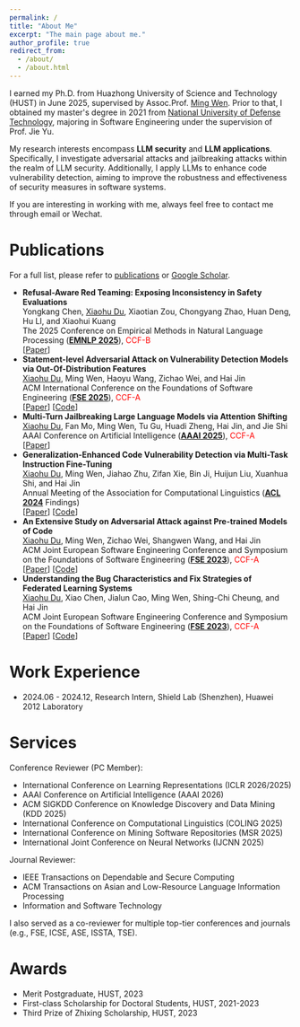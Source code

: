 ```yaml
---
permalink: /
title: "About Me"
excerpt: "The main page about me."
author_profile: true
redirect_from: 
  - /about/
  - /about.html
---
```


I earned my Ph.D. from Huazhong University of Science and Technology (HUST) in June 2025, supervised by Assoc.Prof. [Ming Wen](https://mingwen-cs.github.io/). Prior to that, I obtained my master's degree in 2021 from [National University of Defense Technology](https://www.nudt.edu.cn/), majoring in Software Engineering under the supervision of Prof. Jie Yu. 

My research interests encompass **LLM security** and **LLM applications**. Specifically, I investigate adversarial attacks and jailbreaking attacks within the realm of LLM security. Additionally, I apply LLMs to enhance code vulnerability detection, aiming to improve the robustness and effectiveness of security measures in software systems.

If you are interesting in working with me, always feel free to contact me through email or Wechat.


Publications
======
For a full list, please refer to [publications](https://xhdu.github.io/publications) or [Google Scholar](https://scholar.google.com/citations?user=mEYlrFMePvMC).

- **Refusal-Aware Red Teaming: Exposing Inconsistency in Safety Evaluations**  
  Yongkang Chen, <u>Xiaohu Du</u>, Xiaotian Zou, Chongyang Zhao, Huan Deng, Hu LI, and Xiaohui Kuang  
  The 2025 Conference on Empirical Methods in Natural Language Processing ([**EMNLP 2025**](https://2025.emnlp.org/)), <font color="red">CCF-B</font>  
  [[Paper](http://xhdu.github.io/)]
- **Statement-level Adversarial Attack on Vulnerability Detection Models via Out-Of-Distribution Features**  
  <u>Xiaohu Du</u>, Ming Wen, Haoyu Wang, Zichao Wei, and Hai Jin  
  ACM International Conference on the Foundations of Software Engineering ([**FSE 2025**](https://conf.researchr.org/home/fse-2025)), <font color="red">CCF-A</font>  
  [[Paper](https://dl.acm.org/doi/10.1145/3729403)] [[Code](https://github.com/CGCL-codes/SLODA)]
- **Multi-Turn Jailbreaking Large Language Models via Attention Shifting**  
  <u>Xiaohu Du</u>, Fan Mo, Ming Wen, Tu Gu, Huadi Zheng, Hai Jin, and Jie Shi  
  AAAI Conference on Artificial Intelligence ([**AAAI 2025**](https://aaai.org/conference/aaai/aaai-25/)), <font color="red">CCF-A</font>  
  [[Paper](https://ojs.aaai.org/index.php/AAAI/article/view/34553)]
- **Generalization-Enhanced Code Vulnerability Detection via Multi-Task Instruction Fine-Tuning**  
  <u>Xiaohu Du</u>, Ming Wen, Jiahao Zhu, Zifan Xie, Bin Ji, Huijun Liu, Xuanhua Shi, and Hai Jin  
  Annual Meeting of the Association for Computational Linguistics ([**ACL 2024**](https://2024.aclweb.org/) Findings)  
  [[Paper](http://xhdu.github.io/files/ACL24.pdf)] [[Code](https://github.com/CGCL-codes/VulLLM)]
- **An Extensive Study on Adversarial Attack against Pre-trained Models of Code**  
  <u>Xiaohu Du</u>, Ming Wen, Zichao Wei, Shangwen Wang, and Hai Jin  
  ACM Joint European Software Engineering Conference and Symposium on the Foundations of Software Engineering ([**FSE 2023**](https://conf.researchr.org/home/fse-2023)), <font color="red">CCF-A</font>  
  [[Paper](http://xhdu.github.io/files/FSE23-1.pdf)] [[Code](https://github.com/CGCL-codes/Attack_PTMC)]
- **Understanding the Bug Characteristics and Fix Strategies of Federated Learning Systems**  
  <u>Xiaohu Du</u>, Xiao Chen, Jialun Cao, Ming Wen, Shing-Chi Cheung, and Hai Jin  
  ACM Joint European Software Engineering Conference and Symposium on the Foundations of Software Engineering ([**FSE 2023**](https://conf.researchr.org/home/fse-2023)), <font color="red">CCF-A</font>  
  [[Paper](http://xhdu.github.io/files/FSE23-2.pdf)] [[Code](https://github.com/CGCL-codes/FL_Bug_Study)]

Work Experience
======
- 2024.06 - 2024.12, Research Intern, Shield Lab (Shenzhen), Huawei 2012 Laboratory

Services
======
Conference Reviewer (PC Member):
- International Conference on Learning Representations (ICLR 2026/2025)
- AAAI Conference on Artificial Intelligence (AAAI 2026)
- ACM SIGKDD Conference on Knowledge Discovery and Data Mining (KDD 2025)
- International Conference on Computational Linguistics (COLING 2025)
- International Conference on Mining Software Repositories (MSR 2025)
- International Joint Conference on Neural Networks (IJCNN 2025)

Journal Reviewer:
- IEEE Transactions on Dependable and Secure Computing
- ACM Transactions on Asian and Low-Resource Language Information Processing
- Information and Software Technology

I also served as a co-reviewer for multiple top-tier conferences and journals (e.g., FSE, ICSE, ASE, ISSTA, TSE).

Awards
======

* Merit Postgraduate, HUST, 2023
* First-class Scholarship for Doctoral Students, HUST, 2021-2023
* Third Prize of Zhixing Scholarship, HUST, 2023
